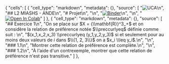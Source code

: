 {
 "cells": [
  {
   "cell_type": "markdown",
   "metadata": {},
   "source": [
    "![UCA](http://caillau.perso.math.cnrs.fr/logo-uca.png)\n",
    "## L2 MIASHS - ANDE\n",
    "# Projet\n",
    "\n",
    "[![Binder](https://mybinder.org/badge_logo.svg)](https://mybinder.org/v2/gh/jbcaillau/ande/master?urlpath=lab/tree/proj/proj.ipynb)\n",
    "\n",
    "[![Open In Colab](https://colab.research.google.com/assets/colab-badge.svg)](https://colab.research.google.com/github/jbcaillau/ande/blob/master/proj/proj.ipynb)"
   ]
  },
  {
   "cell_type": "markdown",
   "metadata": {},
   "source": [
    "## Exercice 1\n",
    "On se place sur $X = {\\mathbf{R}}^3_+$ et on considère la relation de préférence notée $\\preccurlyeq$ définie comme suit : \n",
    "$(x_1,x_2,x_3) \\preccurlyeq (y_1,y_2,y_3)$ si et seulement pour au moins deux valeurs de $i$ dans $\\{1, 2, 3\\}$ on a $x_i \\leq y_i$.\n",
    "\n",
    "### 1.1\n",
    "Montrer cette relation de préférence est complète.\n",
    "\n",
    "### 1.2\n",
    "À l'aide d'un contrexemple, montrer que cette relation de préférence n'est pas transitive."
   ]
  },
